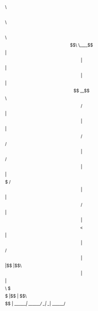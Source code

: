 $$$$$$$$\ $$\   $$\ $$\   $$\  $$$$$$\  
\____$$  |$$ |  $$ |$$ | $$  |$$  __$$\ 
    $$  / $$ |  $$ |$$ |$$  / $$ /  $$ |
   $$  /  $$ |  $$ |$$$$$  /  $$ |  $$ |
  $$  /   $$ |  $$ |$$  $$<   $$ |  $$ |
 $$  /    $$ |  $$ |$$ |\$$\  $$ |  $$ |
$$$$$$$$\ \$$$$$$  |$$ | \$$\  $$$$$$  |
\________| \______/ \__|  \__| \______/ 
                                        
                                        
                                        

